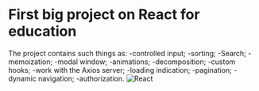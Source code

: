 # First big project on React for education

The project contains such things as:
-controlled input;
-sorting;
-Search;
-memoization;
-modal window;
-animations;
-decomposition;
-custom hooks;
-work with the Axios server;
-loading indication;
-pagination;
-dynamic navigation;
-authorization.
![React](https://upload.wikimedia.org/wikipedia/commons/thumb/a/a7/React-icon.svg/2300px-React-icon.svg.png)